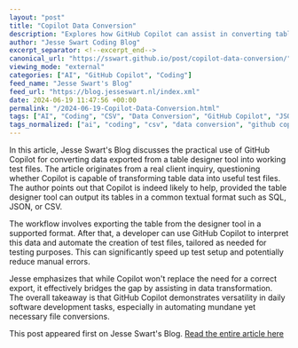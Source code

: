 ```yaml
---
layout: "post"
title: "Copilot Data Conversion"
description: "Explores how GitHub Copilot can assist in converting table designer data to test files, provided the data is exportable in formats like SQL, JSON, or CSV."
author: "Jesse Swart Coding Blog"
excerpt_separator: <!--excerpt_end-->
canonical_url: "https://sswart.github.io/post/copilot-data-conversion/"
viewing_mode: "external"
categories: ["AI", "GitHub Copilot", "Coding"]
feed_name: "Jesse Swart's Blog"
feed_url: "https://blog.jesseswart.nl/index.xml"
date: 2024-06-19 11:47:56 +00:00
permalink: "/2024-06-19-Copilot-Data-Conversion.html"
tags: ["AI", "Coding", "CSV", "Data Conversion", "GitHub Copilot", "JSON", "Posts", "SQL", "Table Designer", "Test Automation"]
tags_normalized: ["ai", "coding", "csv", "data conversion", "github copilot", "json", "posts", "sql", "table designer", "test automation"]
---
```


In this article, Jesse Swart's Blog discusses the practical use of GitHub Copilot for converting data exported from a table designer tool into working test files. <!--excerpt_end--> The article originates from a real client inquiry, questioning whether Copilot is capable of transforming table data into useful test files. The author points out that Copilot is indeed likely to help, provided the table designer tool can output its tables in a common textual format such as SQL, JSON, or CSV.

The workflow involves exporting the table from the designer tool in a supported format. After that, a developer can use GitHub Copilot to interpret this data and automate the creation of test files, tailored as needed for testing purposes. This can significantly speed up test setup and potentially reduce manual errors.

Jesse emphasizes that while Copilot won't replace the need for a correct export, it effectively bridges the gap by assisting in data transformation. The overall takeaway is that GitHub Copilot demonstrates versatility in daily software development tasks, especially in automating mundane yet necessary file conversions.

This post appeared first on Jesse Swart's Blog. [Read the entire article here](https://sswart.github.io/post/copilot-data-conversion/)
